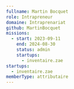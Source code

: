 ```yaml
---
fullname: Martin Bocquet
role: Intrapreneur
domaine: Intraprenariat
github: MartinBocquet
missions:
  - start: 2023-09-11
    end: 2024-08-30
    status: admin
    startups:
      - inventaire.zae
startups:
  - inventaire.zae
memberType: attributaire
---
```

